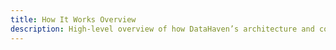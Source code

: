 ```yaml
---
title: How It Works Overview
description: High-level overview of how DataHaven’s architecture and components fit together.
---
```

